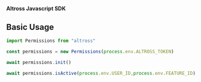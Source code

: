 #### Altross Javascript SDK

## Basic Usage

```js
import Permissions from "altross"

const permissions = new Permissions(process.env.ALTROSS_TOKEN)

await permissions.init()

await permissions.isActive(process.env.USER_ID,process.env.FEATURE_ID)
```